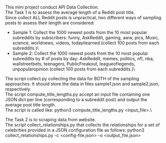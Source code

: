 This mini project conduct API Data Collection.\
The Task 1 is to assess the average length of a Reddit post title.\
Since collect ALL Reddit posts is unpractical, two different ways of sampling posts to assess their length are considered:
- Sample 1: Collect the 1000 newest posts from the 10 most popular subreddits by subscribers: 
  funny, AskReddit, gaming, aww, pics, Music, science, worldnews, videos, todayilearned.(collect 100 posts from each subreddits.)\
- Sample 2: Collect the 1000 newest posts from the 10 most popular subreddits by # of posts by day: 
  AskReddit, memes, politics, nfl, nba, wallstreetbets, teenagers, PublicFreakout, leagueoflegends, unpopularopinion.(collect 100 posts from each subreddits.)\
  
The script collect.py collecting the data for BOTH of the sampling approaches. It should store the data in files sample1.json and sample2.json, respectively.\
The script compute_title_lengths.py accept an input file containing one JSON dict per line (corresponding to a subreddit post) and output the average post title length.\
The script is called like: python3 compute_title_lengths.py <input_file>.\

The Task 2 is to scraping data from website.\
The script collect_relationships.py that collects the relationships for a set of celebrities provided in a JSON configuration file as follows:
python3 collect_relationships.py -c <config-file.json> -o <output_file.json>
